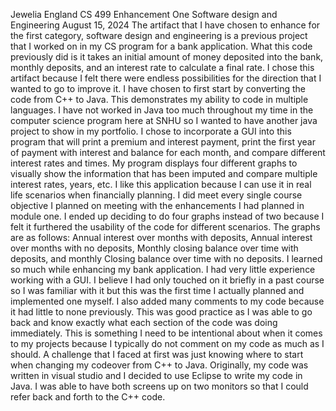 Jewelia England
CS 499 
Enhancement One Software design and Engineering 
August 15, 2024 
The artifact that I have chosen to enhance for the first category, software design and engineering is a previous project that I worked on in my CS program for a bank application. What this code previously did is it takes an initial amount of money deposited into the bank, monthly deposits, and an interest rate to calculate a final rate. 
I chose this artifact because I felt there were endless possibilities for the direction that I wanted to go to improve it. I have chosen to first start by converting the code from C++ to Java. This demonstrates my ability to code in multiple languages. I have not worked in Java too much throughout my time in the computer science program here at SNHU so I wanted to have another java project to show in my portfolio. I chose to incorporate a GUI into this program that will print a premium and interest payment, print the first year of payment with interest and balance for each month, and compare different interest rates and times. My program displays four different graphs to visually show the information that has been imputed and compare multiple interest rates, years, etc. I like this application because I can use it in real life scenarios when financially planning. 
I did meet every single course objective I planned on meeting with the enhancements I had planned in module one. I ended up deciding to do four graphs instead of two because I felt it furthered the usability of the code for different scenarios. The graphs are as follows: Annual interest over months with deposits, Annual interest over months with no deposits, Monthly closing balance over time with deposits, and monthly Closing balance over time with no deposits.
I learned so much while enhancing my bank application. I had very little experience working with a GUI. I believe I had only touched on it briefly in a past course so I was familiar with it but this was the first time I actually planned and implemented one myself. I also added many comments to my code because it had little to none previously. This was good practice as I was able to go back and know exactly what each section of the code was doing immediately. This is something I need to be intentional about when it comes to my projects because I typically do not comment on my code as much as I should. A challenge that I faced at first was just knowing where to start when changing my codeover from C++ to Java. Originally, my code was written in visual studio and I decided to use Eclipse to write my code in Java. I was able to have both screens up on two monitors so that I could refer back and forth to the C++ code. 


